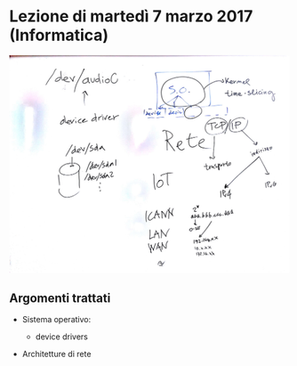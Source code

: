 # Lezione di martedì 7 marzo 2017 (Informatica)

![whiteboard](./P_20170307.jpg)

## Argomenti trattati

* Sistema operativo:

  * device drivers

* Architetture di rete
